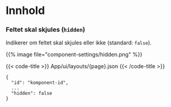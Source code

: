 # Innhold

<!-- begin intro -->
### Feltet skal skjules (`hidden`)

Indikerer om feltet skal skjules eller ikke (standard: `false`).

<!-- end intro -->


<!-- begin asd -->

{{% image file="component-settings/hidden.png" %}}

<!-- end asd -->


<!-- begin code -->

{{< code-title >}}
App/ui/layouts/{page}.json
{{< /code-title >}}

```json{hl_lines="4"}
{
  "id": "komponent-id",
  ...
  "hidden": false
}
```

<!-- end code -->


<!-- begin more -->


<!-- end more -->